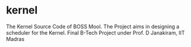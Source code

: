 kernel
==========
The Kernel Source Code of BOSS Mool. The Project aims in designing a scheduler for the Kernel.
Final B-Tech Project under Prof. D Janakiram, IIT Madras
